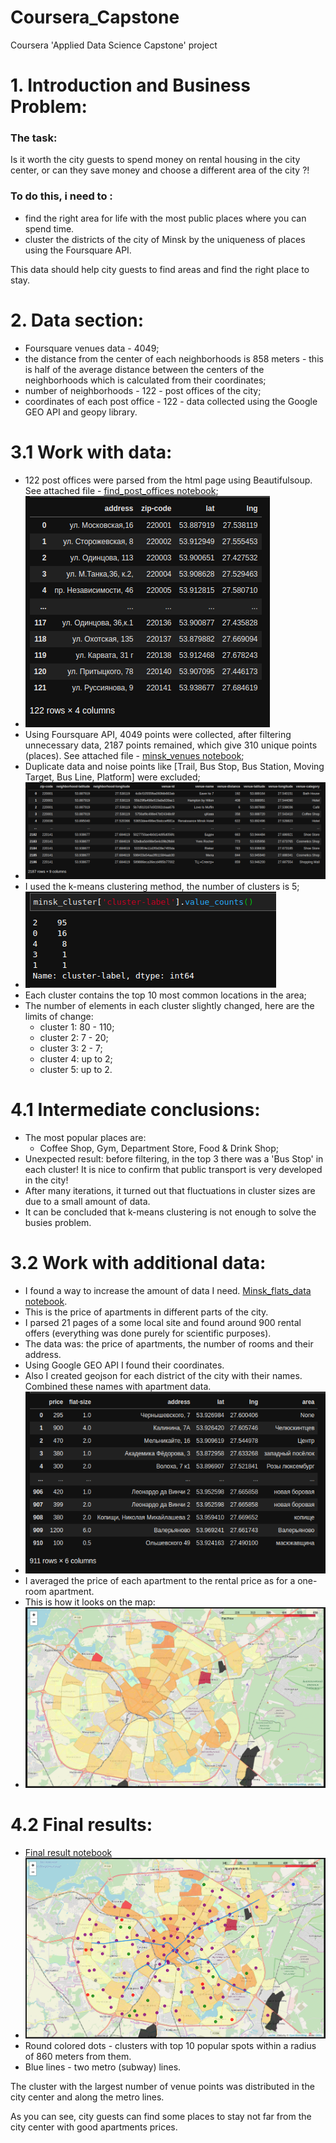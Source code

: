 # Coursera_Capstone
Coursera 'Applied Data Science Capstone' project

# 1. Introduction and Business Problem:

### The task:
Is it worth the city guests to spend money on rental housing in the city center, 
or can they save money and choose a different area of the city ?!

### To do this, i need to :
- find the right area for life with the most public places where you can spend time.
- cluster the districts of the city of Minsk by the uniqueness of places using the Foursquare API.

This data should help city guests to find areas and find the right place to stay.


# 2. Data section:
- Foursquare venues data - 4049;
- the distance from the center of each neighborhoods is 858 meters - 
this is half of the average distance between the centers of the neighborhoods 
which is calculated from their coordinates;
- number of neighborhoods - 122 - post offices of the city;
- coordinates of each post office - 122 - data collected using the 
Google GEO API and geopy library.


# 3.1 Work with data:
- 122 post offices were parsed from the html page using Beautifulsoup. See attached file - <a href="https://github.com/Valentin-Golyonko/Coursera_Capstone/blob/master/blr/find_post_offices.ipynb" target="_blank">find_post_offices notebook</a>;
- <img src="https://github.com/Valentin-Golyonko/Coursera_Capstone/blob/master/blr/imgs/zip_codes_minsk_list.png" alt="zip_codes_minsk_list">
- Using Foursquare API, 4049 points were collected, after filtering unnecessary data, 2187 points remained, which give 310 unique points (places). See attached file - <a href="https://github.com/Valentin-Golyonko/Coursera_Capstone/blob/master/blr/minsk_venues.ipynb" target="_blank">minsk_venues notebook</a>;
- Duplicate data and noise points like [Trail, Bus Stop, Bus Station, Moving Target, Bus Line, Platform] were excluded;
- <img src="https://github.com/Valentin-Golyonko/Coursera_Capstone/blob/master/blr/imgs/minsk_venues.png" alt="minsk_venues">
- I used the k-means clustering method, the number of clusters is 5;
- <img src="https://github.com/Valentin-Golyonko/Coursera_Capstone/blob/master/blr/imgs/minsk_cluster.png" alt="minsk_venues">
- Each cluster contains the top 10 most common locations in the area;
- The number of elements in each cluster slightly changed, here are the limits of change:
    - cluster 1: 80 - 110;
    - cluster 2: 7 - 20;
    - cluster 3: 2 - 7;
    - cluster 4: up to 2;
    - cluster 5: up to 2.


# 4.1 Intermediate conclusions:
- The most popular places are:
    - Coffee Shop, Gym, Department Store, Food & Drink Shop;
- Unexpected result: before filtering, in the top 3 there was a 'Bus Stop' in each cluster! 
It is nice to confirm that public transport is very developed in the city!
- After many iterations, it turned out that fluctuations in cluster sizes are due to a small amount of data.
- It can be concluded that k-means clustering is not enough to solve the busies problem.

# 3.2 Work with additional data:
- I found a way to increase the amount of data I need. <a href="https://github.com/Valentin-Golyonko/Coursera_Capstone/blob/master/blr/Minsk_flats_data.ipynb" target="_blank">Minsk_flats_data notebook</a>.
- This is the price of apartments in different parts of the city.
- I parsed 21 pages of a some local site and found around 900 rental offers 
(everything was done purely for scientific purposes).
- The data was: the price of apartments, the number of rooms and their address.
- Using Google GEO API I found their coordinates.
- Also I created geojson for each district of the city with their names. 
Combined these names with apartment data.
- <img src="https://github.com/Valentin-Golyonko/Coursera_Capstone/blob/master/blr/imgs/minsk_flats_dataframe.png" alt="minsk_flats_dataframe">
- I averaged the price of each apartment to the rental price as for a one-room apartment.
- This is how it looks on the map:
- <img src="https://github.com/Valentin-Golyonko/Coursera_Capstone/blob/master/blr/imgs/minsk_avg_flat_price.png" alt="minsk_avg_flat_price">


# 4.2 Final results:
- <a href="https://github.com/Valentin-Golyonko/Coursera_Capstone/blob/master/blr/Final%20result.ipynb" target="_blank">Final result notebook</a>
- <img src="https://github.com/Valentin-Golyonko/Coursera_Capstone/blob/master/blr/imgs/final_result.png" alt="final_result">
- Round colored dots - clusters with top 10 popular spots within a radius of 860 meters from them. 
- Blue lines - two metro (subway) lines.


The cluster with the largest number of venue points was distributed in the city center and along the metro lines.
 
As you can see, city guests can find some places to stay not far from the city center with good apartments prices.
